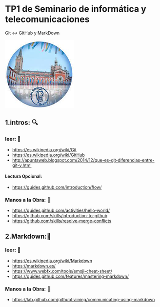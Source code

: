 # TP1 de Seminario de informática y telecomunicaciones
Git :left_right_arrow: GitHub y MarkDown

![pio Logo](logopio.jpg)

## 1.intros: :mag:
### leer: :eyes:


* https://es.wikipedia.org/wiki/Git
* https://es.wikipedia.org/wiki/GitHub
* http://apuntaweb.blogspot.com/2014/12/que-es-git-diferencias-entre-git-y.html
#### Lectura Opcional:
* https://guides.github.com/introduction/flow/

### Manos a la Obra: :construction_worker:
* https://guides.github.com/activities/hello-world/
* https://github.com/skills/introduction-to-github
* https://github.com/skills/resolve-merge-conflicts

## 2.Markdown::page_facing_up:
### leer: :eyes:
* https://es.wikipedia.org/wiki/Markdown
* https://markdown.es/
* https://www.webfx.com/tools/emoji-cheat-sheet/
* https://guides.github.com/features/mastering-markdown/
### Manos a la Obra: :construction_worker:
* https://lab.github.com/githubtraining/communicating-using-markdown

<!---

![meme](ojotranslate.jpeg)


